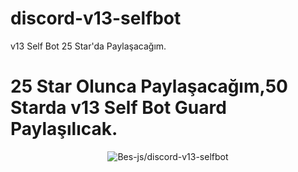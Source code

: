 # discord-v13-selfbot
v13 Self Bot 25 Star'da Paylaşacağım.

# 25 Star Olunca Paylaşacağım,50 Starda v13 Self Bot Guard Paylaşılıcak.

   <div align="center">
<img src="https://komarev.com/ghpvc/?username=discord-v13-selfbot&label=Beş%20Sayısı&color=da004e" alt="Bes-js/discord-v13-selfbot" />
  </div>
